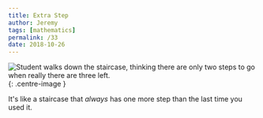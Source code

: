 ```yaml
---
title: Extra Step
author: Jeremy
tags: [mathematics]
permalink: /33
date: 2018-10-26
---
```


![Student walks down the staircase, thinking there are only two steps to go when really there are three left.](https://res.cloudinary.com/dh3hm8pb7/image/upload/c_scale,q_auto:best/v1535493402/Handwaving/Published/ExtraStep.png){: .centre-image }

It's like a staircase that *always* has one more step than the last time you used it.